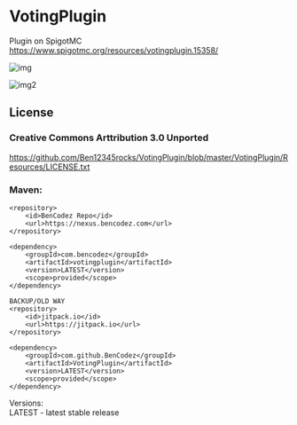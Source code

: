 # VotingPlugin
Plugin on SpigotMC
https://www.spigotmc.org/resources/votingplugin.15358/

![img](http://badge.henrya.org/spigot/downloads?id=15358&color=green)

![img2](http://badge.henrya.org/spigot/version?id=15358&color=red)

## License
### Creative Commons Arttribution 3.0 Unported
https://github.com/Ben12345rocks/VotingPlugin/blob/master/VotingPlugin/Resources/LICENSE.txt

### Maven:

    <repository>
	    <id>BenCodez Repo</id>
	    <url>https://nexus.bencodez.com</url>
    </repository>

    <dependency>
        <groupId>com.bencodez</groupId>
	    <artifactId>votingplugin</artifactId>
	    <version>LATEST</version>
	    <scope>provided</scope>
    </dependency>

    BACKUP/OLD WAY
    <repository>
        <id>jitpack.io</id>
        <url>https://jitpack.io</url>
    </repository>
    
    <dependency>
	    <groupId>com.github.BenCodez</groupId>
	    <artifactId>VotingPlugin</artifactId>
	    <version>LATEST</version>
	    <scope>provided</scope>
	</dependency>
  
  Versions:  
  LATEST - latest stable release  
 
    

